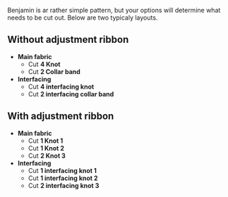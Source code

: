Benjamin is ar rather simple pattern, but your options will determine what
needs to be cut out. Below are two typicaly layouts.

## Without adjustment ribbon

 - **Main fabric**
   - Cut **4 Knot**
   - Cut **2 Collar band** 
 - **Interfacing**
   - Cut **4 interfacing knot**
   - Cut **2 interfacing collar band** 

## With adjustment ribbon

 - **Main fabric**
   - Cut **1 Knot 1**
   - Cut **1 Knot 2**
   - Cut **2 Knot 3**
 - **Interfacing**
   - Cut **1 interfacing knot 1**
   - Cut **1 interfacing knot 2**
   - Cut **2 interfacing knot 3**

